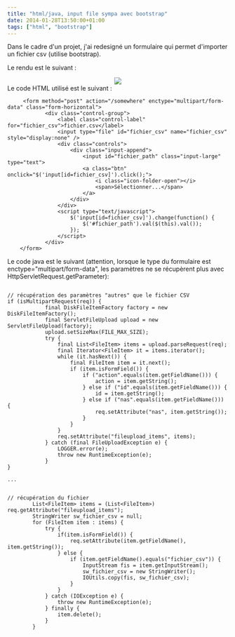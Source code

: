 ```yaml
---
title: "html/java, input file sympa avec bootstrap"
date: 2014-01-28T13:50:00+01:00
tags: ["html", "bootstrap"]
---
```

Dans le cadre d'un projet, j'ai redesigné un formulaire qui permet d'importer un fichier csv (utilise bootstrap).

Le rendu est le suivant :

<div class="separator" style="clear: both; text-align: center;"><a href="http://2.bp.blogspot.com/-GbpePebl9sw/Uuek_yww54I/AAAAAAAADuw/gMzZw1TdYRA/s1600/Untitled.png" imageanchor="1" style="margin-left: 1em; margin-right: 1em;"><img border="0" src="http://2.bp.blogspot.com/-GbpePebl9sw/Uuek_yww54I/AAAAAAAADuw/gMzZw1TdYRA/s320/Untitled.png" /></a></div>
Le code HTML utilisé est le suivant :


```
     <form method="post" action="/somewhere" enctype="multipart/form-data" class="form-horizontal">
            <div class="control-group">
                <label class="control-label" for="fichier_csv">fichier.csv</label>
                <input type="file" id="fichier_csv" name="fichier_csv" style="display:none" />
                <div class="controls">
                    <div class="input-append">
                        <input id="fichier_path" class="input-large" type="text">
                        <a class="btn" onclick="$('input[id=fichier_csv]').click();">
                            <i class="icon-folder-open"></i>
                            <span>Sélectionner...</span>
                        </a>
                    </div>
                </div>
                <script type="text/javascript">
                    $('input[id=fichier_csv]').change(function() {
                        $('#fichier_path').val($(this).val());
                    });
                </script>
            </div>
	</form>
```

Le code java est le suivant (attention, lorsque le type du formulaire est enctype="multipart/form-data", les paramètres ne se récupèrent plus avec HttpServletRequest.getParameter):


```
   
// récupération des paramètres "autres" que le fichier CSV
if (isMultipartRequest(req)) {
            final DiskFileItemFactory factory = new DiskFileItemFactory();
            final ServletFileUpload upload = new ServletFileUpload(factory);
            upload.setSizeMax(FILE_MAX_SIZE);
            try {
                final List<FileItem> items = upload.parseRequest(req);
                final Iterator<FileItem> it = items.iterator();
                while (it.hasNext()) {
                    final FileItem item = it.next();
                    if (item.isFormField()) {
                        if ("action".equals(item.getFieldName())) {
                            action = item.getString();
                        } else if ("id".equals(item.getFieldName())) {
                            id = item.getString();
                        } else if ("nas".equals(item.getFieldName())) {
                            req.setAttribute("nas", item.getString());
                        }
                    }
                }
                req.setAttribute("fileupload_items", items);
            } catch (final FileUploadException e) {
                LOGGER.error(e);
                throw new RuntimeException(e);
            }
}

...


// récupération du fichier
        List<FileItem> items = (List<FileItem>) req.getAttribute("fileupload_items");
        StringWriter sw_fichier_csv = null;
        for (FileItem item : items) {
            try {
                if(item.isFormField()) {
                    req.setAttribute(item.getFieldName(), item.getString());
                } else {
                    if (item.getFieldName().equals("fichier_csv")) {
                        InputStream fis = item.getInputStream();
                        sw_fichier_csv = new StringWriter();
                        IOUtils.copy(fis, sw_fichier_csv);
                    }
                }
            } catch (IOException e) {
                throw new RuntimeException(e);
            } finally {
                item.delete();
            }
        }
```


